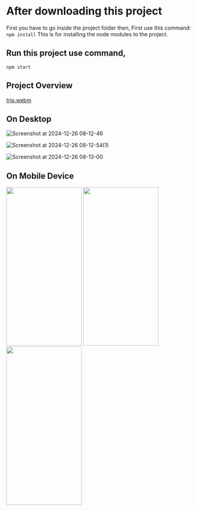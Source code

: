 # After downloading this project

First you have to go inside the project folder then,
First use this command: `npm install`
This is for installing the node modules to the project.

## Run this project use command,

`npm start`

## Project Overview

[trip.webm](https://github.com/user-attachments/assets/0b75710e-6a34-49da-af59-76d4109201ed)

## On Desktop

![Screenshot at 2024-12-26 08-12-46](https://github.com/user-attachments/assets/fb8b64c7-2c63-4e55-9fd1-0448421a70a4)

![Screenshot at 2024-12-26 08-12-54(1)](https://github.com/user-attachments/assets/0a90dce2-b707-4123-81c1-ce081fadf770)

![Screenshot at 2024-12-26 08-13-00](https://github.com/user-attachments/assets/36b945b1-e640-402b-a925-cc9b8cbba2cd)

## On Mobile Device

<img src="https://github.com/user-attachments/assets/db29bce8-8bdb-4afe-983c-fd1252b4c3f7" width="200" height="420"> <img src="https://github.com/user-attachments/assets/aa385deb-48e7-474e-a552-4eb9d01fb97b" width="200" height="420"> <img src="https://github.com/user-attachments/assets/3433c90e-602a-4270-aec4-2d5733c058ba" width="200" height="420">


